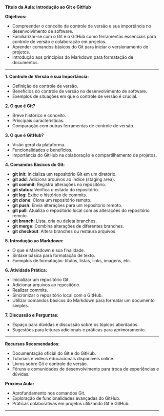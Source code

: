 **Título da Aula: Introdução ao Git e GitHub**

**Objetivos:**
- Compreender o conceito de controle de versão e sua importância no desenvolvimento de software.
- Familiarizar-se com o Git e o GitHub como ferramentas essenciais para controle de versão e colaboração em projetos.
- Aprender comandos básicos do Git para iniciar o versionamento de projetos.
- Introdução aos princípios do Markdown para formatação de documentos.

---

**1. Controle de Versão e sua Importância:**
   - Definição de controle de versão.
   - Benefícios do controle de versão no desenvolvimento de software.
   - Exemplos de situações em que o controle de versão é crucial.

**2. O que é Git?**
   - Breve histórico e conceito.
   - Principais características.
   - Comparação com outras ferramentas de controle de versão.

**3. O que é GitHub?**
   - Visão geral da plataforma.
   - Funcionalidades e benefícios.
   - Importância do GitHub na colaboração e compartilhamento de projetos.

**4. Comandos Básicos do Git:**
   - **git init**: Inicializa um repositório Git em um diretório.
   - **git add**: Adiciona arquivos ao índice (staging area).
   - **git commit**: Registra alterações no repositório.
   - **git status**: Verifica o estado do repositório.
   - **git log**: Exibe o histórico de commits.
   - **git clone**: Clona um repositório remoto.
   - **git push**: Envia alterações para um repositório remoto.
   - **git pull**: Atualiza o repositório local com as alterações do repositório remoto.
   - **git branch**: Lista, cria ou deleta branches.
   - **git merge**: Combina alterações de diferentes branches.
   - **git checkout**: Altera branches ou restaura arquivos.

**5. Introdução ao Markdown:**
   - O que é Markdown e sua finalidade.
   - Sintaxe básica para formatação de texto.
   - Exemplos de formatação: títulos, listas, links, imagens, etc.

**6. Atividade Prática:**
   - Inicializar um repositório Git.
   - Adicionar arquivos ao repositório.
   - Realizar commits.
   - Sincronizar o repositório local com o GitHub.
   - Utilizar comandos básicos do Markdown para formatar um documento simples.

**7. Discussão e Perguntas:**
   - Espaço para dúvidas e discussão sobre os tópicos abordados.
   - Sugestões para leituras adicionais e práticas para aprimoramento.

---

**Recursos Recomendados:**
- Documentação oficial do Git e do GitHub.
- Tutoriais e vídeos educacionais disponíveis online.
- Livros sobre Git e controle de versão.
- Fóruns e comunidades de desenvolvimento para troca de experiências e dúvidas.

**Próxima Aula:**
- Aprofundamento nos comandos Git.
- Exploração de funcionalidades avançadas do GitHub.
- Práticas colaborativas em projetos utilizando Git e GitHub.

---
